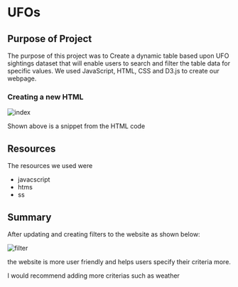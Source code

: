 # UFOs

## Purpose of Project

The purpose of this project was to Create a dynamic table based upon UFO sightings dataset that will enable users to search and filter the table data for specific values. We used JavaScript, HTML, CSS and D3.js to create our webpage.

### Creating a new HTML
 
![index](https://user-images.githubusercontent.com/86750935/133943017-bee91570-805e-42ad-8319-3eb2f58fa994.PNG)

Shown above is a snippet from the HTML code

## Resources

The resources we used were

* javacscript
* htms
* ss

## Summary

After updating and creating filters to the website as shown below:

![filter](https://user-images.githubusercontent.com/86750935/133943388-a5cac44d-8ece-4d89-9623-6adf7a78eab6.PNG)


the website is more user friendly and helps users specify their criteria more.

I would recommend adding more criterias such as weather
